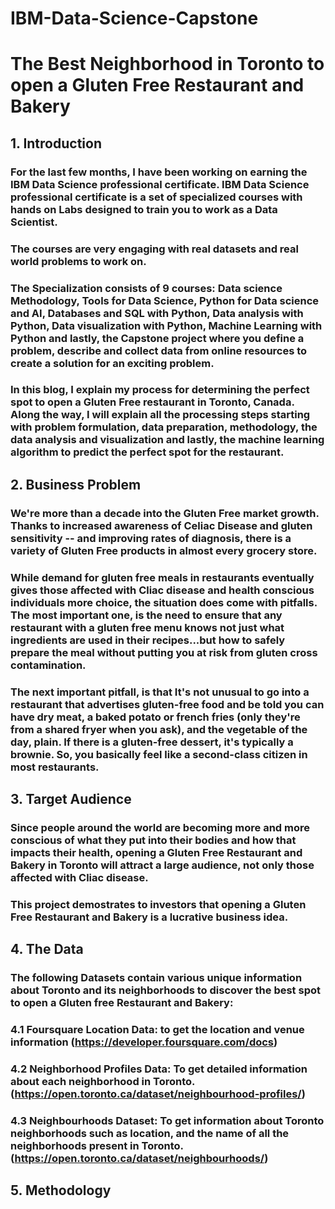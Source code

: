 # IBM-Data-Science-Capstone

# The Best Neighborhood in Toronto to open a Gluten Free Restaurant and Bakery

## 1. Introduction

### For the last few months, I have been working on earning the IBM Data Science professional certificate. IBM Data Science professional certificate is a set of specialized  courses with hands on Labs designed to train you to work as a Data Scientist. 
### The courses are very engaging with real datasets and real world problems to work on.
### The Specialization consists of 9 courses: Data science Methodology, Tools for Data Science, Python for Data science and AI, Databases and SQL with Python, Data analysis with Python, Data visualization with Python, Machine Learning with Python and lastly, the Capstone project where you define a problem, describe and collect data from online resources to create a solution for an exciting problem.

### In this blog,  I explain my process for determining the perfect spot  to open a Gluten Free restaurant in Toronto, Canada. Along the way, I will explain all the processing steps starting with problem formulation, data preparation, methodology, the data analysis and visualization and lastly, the machine learning algorithm to predict the perfect spot for the restaurant.

## 2. Business Problem 

### We're more than a decade into the Gluten Free market growth. Thanks to increased awareness of Celiac Disease and gluten sensitivity -- and improving rates of diagnosis, there is a variety of Gluten Free products in almost every grocery store.

### While demand for gluten free meals in restaurants eventually gives those affected with Cliac disease and health conscious individuals more choice, the situation does come with pitfalls. The most important one, is the need to ensure that any restaurant with a gluten free menu knows not just what ingredients are used in their recipes...but how to safely prepare the meal without putting you at risk from gluten cross contamination. 
### The next important pitfall, is that It's not unusual to go into a restaurant that advertises gluten-free food and be told you can have dry meat, a baked potato or french fries (only they're from a shared fryer when you ask), and the vegetable of the day, plain. If there is a gluten-free dessert, it's typically a brownie. So, you basically feel like a second-class citizen in most restaurants.

## 3. Target Audience

### Since people around the world are becoming more and more conscious of what they put into their bodies and how that impacts their health, opening a Gluten Free Restaurant and Bakery in Toronto will attract a large audience, not only those affected with Cliac disease.

### This project demostrates to investors that opening a Gluten Free Restaurant and Bakery is a lucrative business idea.


## 4. The Data

### The following Datasets contain various unique information about Toronto and its neighborhoods to discover the best spot to open a Gluten free Restaurant and Bakery:
  
  ### 4.1 Foursquare Location Data: to get the location and venue information (https://developer.foursquare.com/docs)
  ### 4.2 Neighborhood Profiles Data: To get detailed information about each neighborhood in Toronto. (https://open.toronto.ca/dataset/neighbourhood-profiles/)
  ### 4.3 Neighbourhoods Dataset: To get information about Toronto neighborhoods such as location, and the name of all the neighborhoods present in Toronto. (https://open.toronto.ca/dataset/neighbourhoods/)
  
## 5. Methodology
